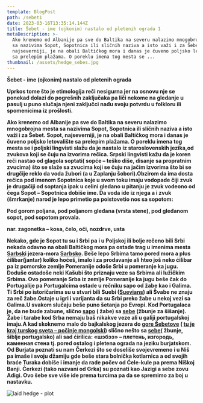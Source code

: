 ```yaml
---
template: BlogPost
path: /sebet1
date: 2023-03-16T13:35:14.144Z
title: Šebet - ime (ojkonim) nastalo od pletenih ograda 1
metaDescription: >-
  Ako krenemo od Albanije pa sve do Baltika na severu nalazimo mnogobrojna mesta
  sa nazivima Sopot, Sopotnica ili sličnih naziva a isto važi i za Šebet. Sopot,
  najseverniji, je na obali Baltičkog mora i danas je čuveno poljsko letovalište
  sa prelepim plažama. O poreklu imena tog mesta se ...
thumbnail: /assets/hedge_sebes.jpg
---
```

**Šebet - ime (ojkonim) nastalo od pletenih ograda**

**Uprkos tome što je etimologija reči nesigurna jer na osnovu nje se ponekad dolazi do pogrešnih zaključaka pa liči nekome na gledanje u pasulj u puno slučaja njeni zaključci nađu svoju potvrdu u folkloru ili spomenicima iz prošlosti.**

**Ako krenemo od Albanije pa sve do Baltika na severu nalazimo mnogobrojna mesta sa nazivima Sopot, Sopotnica ili sličnih naziva a isto važi i za Šebet. Sopot, najseverniji, je na obali Baltičkog mora i danas je čuveno poljsko letovalište sa prelepim plažama. O poreklu imena tog mesta se i poljski lingvisti slažu da je nastalo iz staroslovenskih jezika,od zvukova koji se čuju na izvorima rečica. Srpski lingvisti kažu da je koren reči nastao od glagola soptati( sopće – teško diše, disanje sa propratnim zvucima) što se slaže sa zvucima koji se čuju na jačim izvorima što bi se drugčije reklo da voda žubori (a u Zaplanju šobori).Obzirom da ima dosta rečica pod imenom Sopotnica koje u svom toku imaju vodopade čiji zvuk je drugačiji od soptanja ipak u celini gledano u pitanju je zvuk vodeono od čega Sopot – Sopotnica dobiše ime. Da voda ide iz njega a i zvuk (šmrkanje) narod je lepo primetio pa poistovetio nos sa sopotom:**

**Pod gorom poljana, pod poljanom gleđana (vrsta stene), pod gleđanom sopot, pod sopotom provala.**

**nar. zagonetka – kosa, čelo, oči, nozdrve, usta**

**Nekako, gde je Sopot tu su i Srbi pa i u Poljskoj ili bolje rečeno bili Srbi nekada odavno na obali Baltičkog mora pa ostade trag u imenima mesta[ Sarbsk](https://en.wikipedia.org/wiki/Sarbsk)i jezera-mora [Sarbsko](https://goo.gl/maps/4VxDAyAsrY9wh5QS9). Beše lepo Srbima tamo pored mora a plus ćilibar(jantar) koliko hoćeš, imalo i za prodavanje ali hteo još neko ćilibar pa iz pomorske zemlje Pomeranije odoše Srbi u pomeranje ka jugu. Doduše ostadoše neki Kašubi što priznaju veze sa Srbima ali lužičkim Srbima. Ovo pomeranje Srba iz zemlje Pomeranije ka jugu beše čak do Portugalije pa Portugalcima ostade u rečniku sapo od žabe kao i Galima. Ti Srbi po istoričarima su u stvari bili Suebi ([Suevians](https://sr.wikipedia.org/sr-ec/%D0%A1%D0%B2%D0%B5%D0%B2%D0%B8)) ali Švabe ne znaju za reč žabe.Ostaje u igri i varijanta da su Srbi preko žabe u nekoj vezi sa Galima.U svakom slučaju beše puno šetanja po Evropi. Kod Portugalaca je, da ne bude zabune, slično [sapo](https://pt.wikipedia.org/wiki/Sapo) ( žabe) sa [sebe](https://pt.wikipedia.org/wiki/Sebe) (žbunje za šišanje). Žabe i tarabe kod Srba nemaju baš nikakve veze ali u galiji portugalskoj imaju.A kad skoknemo malo do bajkalskog jezera do [gore Šebetove](https://1baikal.ru/priroda/vernisazh-drevnikh-risunkov-chem-znamenita-reka-anga) ( [tu je kraj turskog sveta – počinje mongolski](https://baikzori.ru/articles/media/2021/2/12/selo-elantsyi-ot-kamennogo-veka-do-sovremennosti/)) slično nešto sa [sebe](https://pt.wikipedia.org/wiki/Sebe)( žbunje, šiblje portugalsko) ali sad ćirilica: «шэбээ» – плетень, изгородь, каменная стена tj. pored ostalog i pletena ograda na jeziku burjatskom. Od Burjata poznati su nam Čerkezi što se doseliše svojevremeno i u Niš pa imaše i svoju džamiju gde beše stara bolnička kotlarnica a od svojih braće Turaka dobiše i imanje da rade počev od Ćele-kule pa prema Niškoj Banji. Čerkezi (tako nazvani od Grka) su poznati kao Jazigi a sebe zovu Adigi. Ovo šebe sve više ide prema turcima pa da se spremimo za boj u nastavku.**

![laid hedge - plot](/assets/laid_hedge.jpg "plot")
